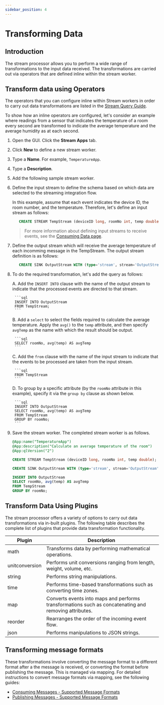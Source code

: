 ```yaml
---
sidebar_position: 4
---
```


# Transforming Data

## Introduction

The stream processor allows you to perform a wide range of transformations to the input data received. The transformations are carried out via operators that are defined inline within the stream worker.

## Transform data using Operators

The operators that you can configure inline within Stream workers in order to carry out data transformations are listed in the [Stream Query Guide](../query-guide/index.md).

To show how an inline operators are configured, let's consider an example where readings from a sensor that indicates 
the temperature of a room every second are transformed to indicate the average temperature and the average humidity as at each second.

1. Open the GUI. Click the **Stream Apps** tab.
2. Click **New** to define a new stream worker.
3. Type a **Name**. For example, `TemperatureApp`.
4. Type a **Description**.
5. Add the following sample stream worker.
6. Define the input stream to define the schema based on which data are selected to the streaming integration flow.

    In this example, assume that each event indicates the device ID, the room number, and the temperature. Therefore, let's define an input stream as follows:
    ```sql
	   CREATE STREAM TempStream (deviceID long, roomNo int, temp double);
    ```
       
   > For more information about defining input streams to receive events, see the [Consuming Data page](consuming-data.md).
           
7. Define the output stream which will receive the average temperature of each incomming message in the TempStream. The output stream definition is as follows:
    ```sql
       CREATE SINK OutputStream WITH (type='stream', stream='OutputStream', map.type='json') (roomNo int, avgTemp double);
    ```

8. To do the required transformation, let's add the query as follows:
  
    A. Add the `INSERT INTO` clause with the name of the output stream to indicate that the processed events are directed to that stream.

        ```sql
        INSERT INTO OutputStream
        FROM TempStream;
        ```
    B. Add a `select` to select the fields required to calculate the average temperature. Apply the `avg()` to the `temp` attribute, and then specify `avgTemp` as the name with which the result should be output. 
    
        ```sql
        SELECT roomNo, avg(temp) AS avgTemp
        ```

    C. Add the `from` clause with the name of the input stream to indicate that the events to be processed are taken from the input stream.

        ```sql
        FROM TempStream
        ```

    D. To group by a specific attribute (by the `roomNo` attribute in this example), specify it via the `group by` clause as shown below.

        ```sql
        INSERT INTO OutputStream
        SELECT roomNo, avg(temp) AS avgTemp
        FROM TempStream
        GROUP BY roomNo;
        ```

9. Save the stream worker. The completed stream worker is as follows.

    ```sql
    @App:name("TemperatureApp")
    @App:description("Calculate an average temperature of the room")
    @App:qlVersion("2")
    
    CREATE STREAM TempStream (deviceID long, roomNo int, temp double);
    
    CREATE SINK OutputStream WITH (type='stream', stream='OutputStream', map.type='json') (roomNo int, avgTemp double);
    
    INSERT INTO OutputStream
    SELECT roomNo, avg(temp) AS avgTemp
    FROM TempStream
    GROUP BY roomNo;
    ```

## Transform Data Using Plugins

The stream processor offers a variety of options to carry out data transformations via in-built plugins. The following table describes the complete list of plugins that provide data transformation functionality.

|Plugin|Description|
|--- |--- |
| math   |Transforms data by performing mathematical operations.|
| unitconversion|Performs unit conversions ranging from length, weight, volume, etc.|
| string |Performs string manipulations.|
| time   |Performs time-based transformations such as converting time zones.|
| map    |Converts events into maps and performs transformations such as concatenating and removing attributes.|
| reorder| Rearranges the order of the incoming event flow.|
| json   |Performs manipulations to JSON strings.|

## Transforming message formats

These transformations involve converting the message format to a different format after a the message is received, or 
converting the format before publishing the message. This is managed via mapping. For detailed instructions to convert message formats via mapping, see the following guides:
 
 - [Consuming Messages - Supported Message Formats](consuming-data.md#supported-message-formats)
 - [Publishing Messages - Supported Message Formats](publishing-data.md#supported-message-formats)

